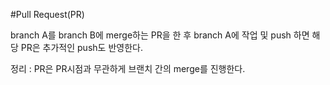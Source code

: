 #Pull Request(PR)

branch A를 branch B에 merge하는 PR을 한 후
branch A에 작업 및 push 하면
해당 PR은 추가적인 push도 반영한다.

정리 : PR은 PR시점과 무관하게 브랜치 간의 merge를 진행한다.
